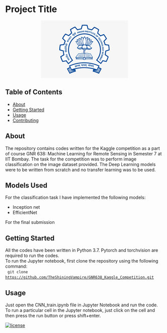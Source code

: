 # Project Title

<center><img src="images/68326206c9d806b037f75062066107e8d1a96e26714ff02167bafa0ae6c01c59.png"></center>


## Table of Contents

- [About](#about)
- [Getting Started](#getting_started)
- [Usage](#usage)
- [Contributing](../CONTRIBUTING.md)

## About <a name = "about"></a>

The repository contains codes written for the Kaggle competition as a part of course GNR 638: Machine Learning for Remote Sensing in Semester 7 at IIT Bombay. The task for the competition was to perform image classification on the image dataset provided. The Deep Learning models were to be written from scratch and no transfer learning was to be used.

## Models Used

For the classification task I have implemented the following models:
 - Inception net
 - EfficientNet

For the final submission 

## Getting Started <a name = "getting_started"></a>

All the codes have been written in Python 3.7. Pytorch and torchvision are required to run the codes.  
To run the Jupyter notebook, first clone the repository using the following command:  
<code>
 git clone https://github.com/TheShiningVampire/GNR638_Kaggle_Competition.git
</code>
## Usage <a name = "usage"></a>

Just open the CNN_train.ipynb file in Jupyter Notebook and run the code. To run a particular cell in the Jupyter notebook, just click on the cell and then press the run button or press shift+enter. 



[![license](https://img.shields.io/github/license/DAVFoundation/captain-n3m0.svg?style=flat-square)](https://github.com/TheShiningVampire/GNR638_Kaggle_Competition/blob/main/LICENSE)

